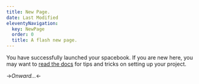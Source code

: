 ```yaml
---
title: New Page.
date: Last Modified 
eleventyNavigation:
  key: NewPage 
  order: 0
  title: A flash new page.
---
```

You have successfully launched your spacebook. If you are new here, you may want to [read the docs](https://spacebook.app/) for tips and tricks on setting up your project.


->*Onward...*<-

